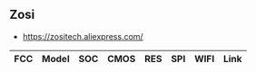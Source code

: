 Zosi
----
- https://zositech.aliexpress.com/

| FCC              | Model | SOC | CMOS | RES | SPI | WIFI | Link |
|------------------|-------|-----|------|-----|-----|------|------|
